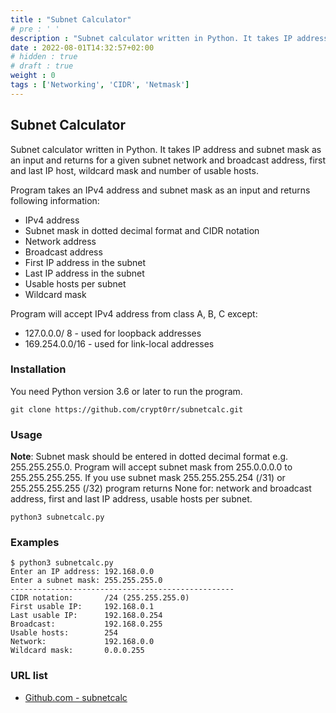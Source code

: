 ```yaml
---
title : "Subnet Calculator"
# pre : ' '
description : "Subnet calculator written in Python. It takes IP address and subnet mask as an input and returns for a given subnet network and broadcast address, first and last IP host, wildcard mask and number of usable hosts."
date : 2022-08-01T14:32:57+02:00
# hidden : true
# draft : true
weight : 0
tags : ['Networking', 'CIDR', 'Netmask']
---
```


## Subnet Calculator

Subnet calculator written in Python. It takes IP address and subnet mask as an input and returns for a given subnet network and broadcast address, first and last IP host, wildcard mask and number of usable hosts.

Program takes an IPv4 address and subnet mask as an input and returns following information:

* IPv4 address
* Subnet mask in dotted decimal format and CIDR notation
* Network address
* Broadcast address
* First IP address in the subnet
* Last IP address in the subnet
* Usable hosts per subnet
* Wildcard mask

Program will accept IPv4 address from class A, B, C except:

* 127.0.0.0/ 8 - used for loopback addresses
* 169.254.0.0/16 - used for link-local addresses

### Installation

You need Python version 3.6 or later to run the program.

```plain
git clone https://github.com/crypt0rr/subnetcalc.git
```

### Usage

**Note**: Subnet mask should be entered in dotted decimal format e.g. 255.255.255.0. Program will accept subnet mask from 255.0.0.0.0 to 255.255.255.255. If you use subnet mask 255.255.255.254 (/31) or 255.255.255.255 (/32) program returns None for: network and broadcast address, first and last IP address, usable hosts per subnet.

```plain
python3 subnetcalc.py
```

### Examples

```plain
$ python3 subnetcalc.py
Enter an IP address: 192.168.0.0
Enter a subnet mask: 255.255.255.0
--------------------------------------------------
CIDR notation:       /24 (255.255.255.0)
First usable IP:     192.168.0.1
Last usable IP:      192.168.0.254
Broadcast:           192.168.0.255
Usable hosts:        254
Network:             192.168.0.0
Wildcard mask:       0.0.0.255
```

### URL list

* [Github.com - subnetcalc](https://github.com/crypt0rr/subnetcalc)
